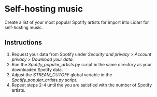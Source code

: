 # Self-hosting music
Create a list of your most popular Spotify artists for import into Lidarr for self-hosting music.

## Instructions
1. Request your data from Spotify under *Security and privacy > Account privacy > Download your data*.
2. Run the *Spotify_popular_artists.py* script in the same directory as your downloaded Spotify data.
3. Adjust the *STREAM_CUTOFF* global variable in the *Spotify_popular_artists.py* script.
4. Repeat steps 2-4 until the you are satisfied with the number of Spotify artists.